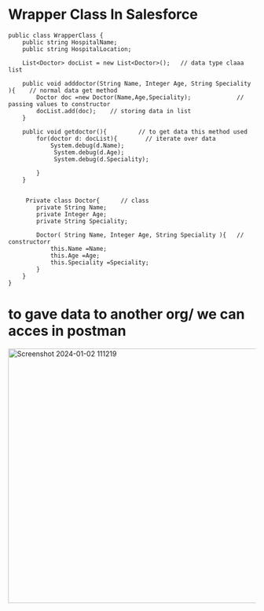 
# Wrapper Class In Salesforce


```
public class WrapperClass {
    public string HospitalName;
    public string HospitalLocation;
    
    List<Doctor> docList = new List<Doctor>();   // data type claaa list
    
    public void adddoctor(String Name, Integer Age, String Speciality ){    // normal data get method
        Doctor doc =new Doctor(Name,Age,Speciality);             // passing values to constructor
        docList.add(doc);    // storing data in list
    }
    
    public void getdoctor(){         // to get data this method used
        for(doctor d: docList){        // iterate over data
            System.debug(d.Name);
             System.debug(d.Age);
             System.debug(d.Speciality);
            
        }
    }

   
     Private class Doctor{      // class 
        private String Name;
        private Integer Age;
        private String Speciality;
        
        Doctor( String Name, Integer Age, String Speciality ){   // constructorr
            this.Name =Name;
            this.Age =Age;
            this.Speciality =Speciality; 
        }
    }
}

```

# to gave data to another org/ we can acces in postman

<img width="518" alt="Screenshot 2024-01-02 111219" src="https://github.com/gaurravlokhande/Javascript-for-Salesforce-Developers-Lwc-Components-1.md/assets/119065314/41a8f01b-5347-46cb-9b30-8790942dc4f3">


